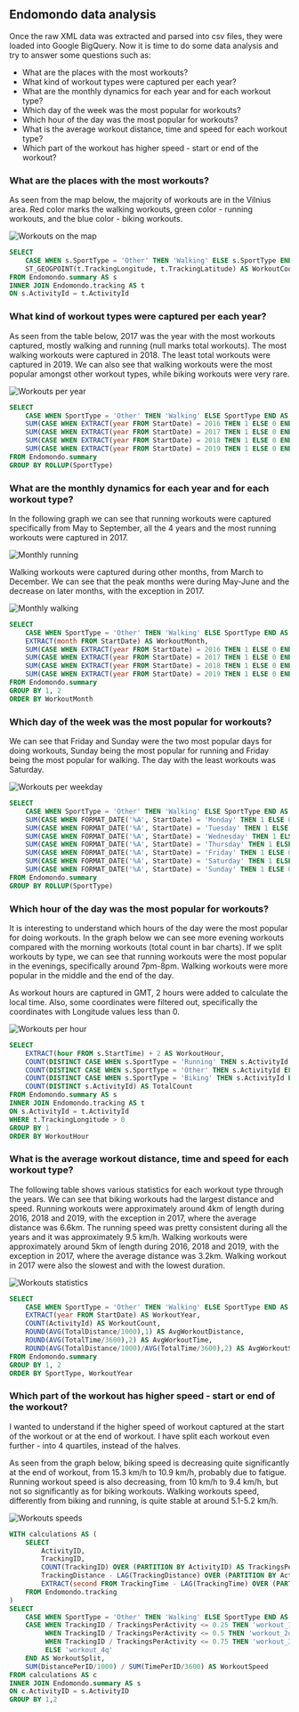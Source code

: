 
## Endomondo data analysis

Once the raw XML data was extracted and parsed into csv files, they were loaded into Google BigQuery. Now it is time to do some data analysis and try to answer some questions such as:
- What are the places with the most workouts?
- What kind of workout types were captured per each year?
- What are the monthly dynamics for each year and for each workout type?
- Which day of the week was the most popular for workouts?
- Which hour of the day was the most popular for workouts?
- What is the average workout distance, time and speed for each workout type?
- Which part of the workout has higher speed - start or end of the workout?

### What are the places with the most workouts?

As seen from the map below, the majority of workouts are in the Vilnius area. Red color marks the walking workouts, green color - running workouts, and the blue color - biking workouts.

![Workouts on the map](outputs/workouts_map.jpg)

```sql
SELECT
    CASE WHEN s.SportType = 'Other' THEN 'Walking' ELSE s.SportType END AS SportType,
    ST_GEOGPOINT(t.TrackingLongitude, t.TrackingLatitude) AS WorkoutCoord
FROM Endomondo.summary AS s
INNER JOIN Endomondo.tracking AS t
ON s.ActivityId = t.ActivityId
```

### What kind of workout types were captured per each year?

As seen from the table below, 2017 was the year with the most workouts captured, mostly walking and running (null marks total workouts). The most walking workouts were captured in 2018. The least total workouts were captured in 2019. We can also see that walking workouts were the most popular amongst other workout types, while biking workouts were very rare.

![Workouts per year](outputs/workouts_per_year.jpg)

```sql
SELECT
    CASE WHEN SportType = 'Other' THEN 'Walking' ELSE SportType END AS SportType,
    SUM(CASE WHEN EXTRACT(year FROM StartDate) = 2016 THEN 1 ELSE 0 END) AS year_2016,
    SUM(CASE WHEN EXTRACT(year FROM StartDate) = 2017 THEN 1 ELSE 0 END) AS year_2017,
    SUM(CASE WHEN EXTRACT(year FROM StartDate) = 2018 THEN 1 ELSE 0 END) AS year_2018,
    SUM(CASE WHEN EXTRACT(year FROM StartDate) = 2019 THEN 1 ELSE 0 END) AS year_2019
FROM Endomondo.summary
GROUP BY ROLLUP(SportType)
```

### What are the monthly dynamics for each year and for each workout type?

In the following graph we can see that running workouts were captured specifically from May to September, all the 4 years and the most running workouts were captured in 2017.

![Monthly running](outputs/monthly_running.jpg)

Walking workouts were captured during other months, from March to December. We can see that the peak months were during May-June and the decrease on later months, with the exception in 2017.

![Monthly walking](outputs/monthly_walking.jpg)

```sql
SELECT
    CASE WHEN SportType = 'Other' THEN 'Walking' ELSE SportType END AS SportType,
    EXTRACT(month FROM StartDate) AS WorkoutMonth,
    SUM(CASE WHEN EXTRACT(year FROM StartDate) = 2016 THEN 1 ELSE 0 END) AS workouts_2016,
    SUM(CASE WHEN EXTRACT(year FROM StartDate) = 2017 THEN 1 ELSE 0 END) AS workouts_2017,
    SUM(CASE WHEN EXTRACT(year FROM StartDate) = 2018 THEN 1 ELSE 0 END) AS workouts_2018,
    SUM(CASE WHEN EXTRACT(year FROM StartDate) = 2019 THEN 1 ELSE 0 END) AS workouts_2019
FROM Endomondo.summary
GROUP BY 1, 2
ORDER BY WorkoutMonth
```

### Which day of the week was the most popular for workouts?

We can see that Friday and Sunday were the two most popular days for doing workouts, Sunday being the most popular for running and Friday being the most popular for walking. The day with the least workouts was Saturday.

![Workouts per weekday](outputs/workouts_per_weekday.jpg)

```sql
SELECT
    CASE WHEN SportType = 'Other' THEN 'Walking' ELSE SportType END AS SportType,
    SUM(CASE WHEN FORMAT_DATE('%A', StartDate) = 'Monday' THEN 1 ELSE 0 END) AS Monday,
    SUM(CASE WHEN FORMAT_DATE('%A', StartDate) = 'Tuesday' THEN 1 ELSE 0 END) AS Tuesday,
    SUM(CASE WHEN FORMAT_DATE('%A', StartDate) = 'Wednesday' THEN 1 ELSE 0 END) AS Wednesday,
    SUM(CASE WHEN FORMAT_DATE('%A', StartDate) = 'Thursday' THEN 1 ELSE 0 END) AS Thursday,
    SUM(CASE WHEN FORMAT_DATE('%A', StartDate) = 'Friday' THEN 1 ELSE 0 END) AS Friday,
    SUM(CASE WHEN FORMAT_DATE('%A', StartDate) = 'Saturday' THEN 1 ELSE 0 END) AS Saturday,
    SUM(CASE WHEN FORMAT_DATE('%A', StartDate) = 'Sunday' THEN 1 ELSE 0 END) AS Sunday
FROM Endomondo.summary
GROUP BY ROLLUP(SportType)
```

### Which hour of the day was the most popular for workouts?

It is interesting to understand which hours of the day were the most popular for doing workouts. In the graph below we can see more evening workouts compared with the morning workouts (total count in bar charts). If we split workouts by type, we can see that running workouts were the most popular in the evenings, specifically around 7pm-8pm. Walking workouts were more popular in the middle and the end of the day.

As workout hours are captured in GMT, 2 hours were added to calculate the local time. Also, some coordinates were filtered out, specifically the coordinates with Longitude values less than 0.

![Workouts per hour](outputs/workouts_per_hour.jpg)

```sql
SELECT
    EXTRACT(hour FROM s.StartTime) + 2 AS WorkoutHour,
    COUNT(DISTINCT CASE WHEN s.SportType = 'Running' THEN s.ActivityId ELSE NULL END) AS RunningCount,
    COUNT(DISTINCT CASE WHEN s.SportType = 'Other' THEN s.ActivityId ELSE NULL END) AS WalkingCount,
    COUNT(DISTINCT CASE WHEN s.SportType = 'Biking' THEN s.ActivityId ELSE NULL END) AS BikingCount,
    COUNT(DISTINCT s.ActivityId) AS TotalCount
FROM Endomondo.summary AS s
INNER JOIN Endomondo.tracking AS t
ON s.ActivityId = t.ActivityId
WHERE t.TrackingLongitude > 0
GROUP BY 1
ORDER BY WorkoutHour
```

### What is the average workout distance, time and speed for each workout type?

The following table shows various statistics for each workout type through the years. We can see that biking workouts had the largest distance and speed. Running workouts were approximately around 4km of length during 2016, 2018 and 2019, with the exception in 2017, where the average distance was 6.6km. The running speed was pretty consistent during all the years and it was approximately 9.5 km/h. Walking workouts were approximately around 5km of length during 2016, 2018 and 2019, with the exception in 2017, where the average distance was 3.2km. Walking workout in 2017 were also the slowest and with the lowest duration.

![Workouts statistics](outputs/workouts_statistics.jpg)

```sql
SELECT
    CASE WHEN SportType = 'Other' THEN 'Walking' ELSE SportType END AS SportType,
    EXTRACT(year FROM StartDate) AS WorkoutYear,
    COUNT(ActivityId) AS WorkoutCount,
    ROUND(AVG(TotalDistance/1000),1) AS AvgWorkoutDistance,
    ROUND(AVG(TotalTime/3600),2) AS AvgWorkoutTime,
    ROUND(AVG(TotalDistance/1000)/AVG(TotalTime/3600),2) AS AvgWorkoutSpeed
FROM Endomondo.summary
GROUP BY 1, 2
ORDER BY SportType, WorkoutYear
```

### Which part of the workout has higher speed - start or end of the workout?

I wanted to understand if the higher speed of workout captured at the start of the workout or at the end of workout. I have split each workout even further - into 4 quartiles, instead of the halves.

As seen from the graph below, biking speed is decreasing quite significantly at the end of workout, from 15.3 km/h to 10.9 km/h, probably due to fatigue. Running workout speed is also decreasing, from 10 km/h to 9.4 km/h, but not so significantly as for biking workouts. Walking workouts speed, differently from biking and running, is quite stable at around 5.1-5.2 km/h.

![Workouts speeds](outputs/workouts_speeds.jpg)

```sql
WITH calculations AS (
    SELECT
        ActivityID,
        TrackingID,
        COUNT(TrackingID) OVER (PARTITION BY ActivityID) AS TrackingsPerActivity,
        TrackingDistance - LAG(TrackingDistance) OVER (PARTITION BY ActivityID ORDER BY TrackingID) AS DistancePerID,
        EXTRACT(second FROM TrackingTime - LAG(TrackingTime) OVER (PARTITION BY ActivityID ORDER BY TrackingID)) AS TimePerID
    FROM Endomondo.tracking
)
SELECT
    CASE WHEN SportType = 'Other' THEN 'Walking' ELSE SportType END AS WorkoutType,
    CASE WHEN TrackingID / TrackingsPerActivity <= 0.25 THEN 'workout_1q'
         WHEN TrackingID / TrackingsPerActivity <= 0.5 THEN 'workout_2q'
         WHEN TrackingID / TrackingsPerActivity <= 0.75 THEN 'workout_3q'
         ELSE 'workout_4q'
    END AS WorkoutSplit,
    SUM(DistancePerID/1000) / SUM(TimePerID/3600) AS WorkoutSpeed
FROM calculations AS c
INNER JOIN Endomondo.summary AS s
ON c.ActivityID = s.ActivityID
GROUP BY 1,2
```
